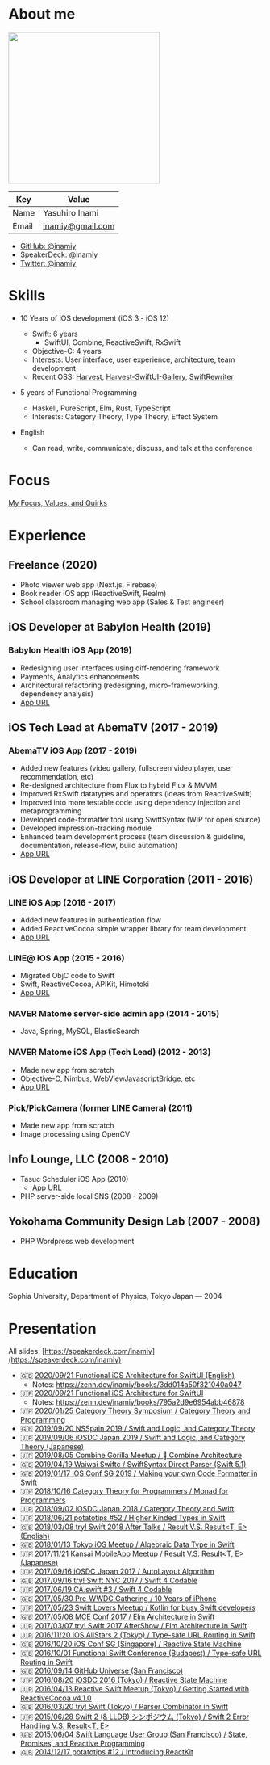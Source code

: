 # About me

<img src="https://avatars1.githubusercontent.com/u/138476?s=460&v=4" width="300">

| Key | Value |
|-----|-------|
| Name | Yasuhiro Inami |
| Email | inamiy@gmail.com |

- [GitHub: @inamiy](https://github.com/inamiy)
- [SpeakerDeck: @inamiy](https://speakerdeck.com/inamiy)
- [Twitter: @inamiy](https://github.com/inamiy)

# Skills

- 10 Years of iOS development (iOS 3 - iOS 12)
    - Swift: 6 years
        - SwiftUI, Combine, ReactiveSwift, RxSwift
    - Objective-C: 4 years
    - Interests: User interface, user experience, architecture, team development
    - Recent OSS: [Harvest](https://github.com/inamiy/Harvest), [Harvest-SwiftUI-Gallery](https://github.com/inamiy/Harvest-SwiftUI-Gallery), [SwiftRewriter](https://github.com/inamiy/SwiftRewriter)

- 5 years of Functional Programming
    - Haskell, PureScript, Elm, Rust, TypeScript
    - Interests: Category Theory, Type Theory, Effect System

- English
    - Can read, write, communicate, discuss, and talk at the conference

# Focus

[My Focus, Values, and Quirks](https://gist.github.com/inamiy/d2575652e7164484f1cd7feb34127792)

# Experience

## Freelance (2020)

- Photo viewer web app (Next.js, Firebase)
- Book reader iOS app (ReactiveSwift, Realm)
- School classroom managing web app (Sales & Test engineer)

## iOS Developer at Babylon Health (2019)

### Babylon Health iOS App (2019)

- Redesigning user interfaces using diff-rendering framework
- Payments, Analytics enhancements
- Architectural refactoring (redesigning, micro-frameworking, dependency analysis)
- [App URL](https://apps.apple.com/jp/app/babylon-healthcare-services/id858558101)

## iOS Tech Lead at AbemaTV (2017 - 2019)

### AbemaTV iOS App (2017 - 2019)

- Added new features (video gallery, fullscreen video player, user recommendation, etc)
- Re-designed architecture from Flux to hybrid Flux & MVVM
- Improved RxSwift datatypes and operators (ideas from ReactiveSwift)
- Improved into more testable code using dependency injection and metaprogramming
- Developed code-formatter tool using SwiftSyntax (WIP for open source)
- Developed impression-tracking module
- Enhanced team development process (team discussion & guideline, documentation, release-flow, build automation)
- [App URL](https://itunes.apple.com/jp/app/id1074866833?mt=8)

## iOS Developer at LINE Corporation (2011 - 2016)

### LINE iOS App (2016 - 2017)

- Added new features in authentication flow
- Added ReactiveCocoa simple wrapper library for team development
- [App URL](https://itunes.apple.com/jp/app/line/id443904275?mt=8)

### LINE@ iOS App (2015 - 2016)

- Migrated ObjC code to Swift
- Swift, ReactiveCocoa, APIKit, Himotoki
- [App URL](https://itunes.apple.com/jp/app/line/id958585781?mt=8)

### NAVER Matome server-side admin app (2014 - 2015)

- Java, Spring, MySQL, ElasticSearch

### NAVER Matome iOS App (Tech Lead) (2012 - 2013)

- Made new app from scratch
- Objective-C, Nimbus, WebViewJavascriptBridge, etc
- [App URL](https://itunes.apple.com/jp/app/id433122682?mt=8)

### Pick/PickCamera (former LINE Camera) (2011)

- Made new app from scratch
- Image processing using OpenCV

## Info Lounge, LLC (2008 - 2010)

- Tasuc Scheduler iOS App (2010)
    - [App URL](https://apps.tasuc.com/en/)
- PHP server-side local SNS (2008 - 2009)

## Yokohama Community Design Lab (2007 - 2008)

- PHP Wordpress web development

# Education

Sophia University, Department of Physics, Tokyo Japan — 2004

# Presentation

All slides: [https://speakerdeck.com/inamiy](https://speakerdeck.com/inamiy)

- 🇬🇧 [2020/09/21 Functional iOS Architecture for SwiftUI (English)](https://speakerdeck.com/inamiy/functional-ios-architecture-for-swiftui)
    - Notes: https://zenn.dev/inamiy/books/3dd014a50f321040a047
- 🇯🇵 [2020/09/21 Functional iOS Architecture for SwiftUI](https://speakerdeck.com/inamiy/iosdc-japan-2020)
    - Notes: https://zenn.dev/inamiy/books/795a2d9e6954abb46878
- 🇯🇵 [2020/01/25 Category Theory Symposium / Category Theory and Programming](https://speakerdeck.com/inamiy/category-theory-and-programming)
- 🇬🇧 [2019/09/20 NSSpain 2019 / Swift and Logic, and Category Theory](https://speakerdeck.com/inamiy/swift-programming-and-logic)
- 🇯🇵 [2019/09/06 iOSDC Japan 2019 / Swift and Logic, and Category Theory (Japanese)](https://speakerdeck.com/inamiy/swift-and-logic-and-category-theory)
- 🇯🇵 [2019/08/05 Combine Gorilla Meetup /  Combine Architecture](https://speakerdeck.com/inamiy/combine-architecture)
- 🇬🇧 [2019/04/19 Waiwai Swiftc / SwiftSyntax Direct Parser (Swift 5.1)](https://speakerdeck.com/inamiy/swiftsyntax-direct-parser-swift-5-dot-1)
- 🇬🇧 [2019/01/17 iOS Conf SG 2019 / Making your own Code Formatter in Swift](https://speakerdeck.com/inamiy/making-your-own-code-formatter-in-swift)
- 🇯🇵 [2018/10/16 Category Theory for Programmers / Monad for Programmers](https://speakerdeck.com/inamiy/number-cat4pg)
- 🇯🇵 [2018/09/02 iOSDC Japan 2018 / Category Theory and Swift](https://speakerdeck.com/inamiy/iosdc-japan-1)
- 🇯🇵 [2018/06/21 potatotips #52 / Higher Kinded Types in Swift](https://speakerdeck.com/inamiy/swiftdegao-kaindoduo-xiang)
- 🇬🇧 [2018/03/08 try! Swift 2018 After Talks / Result<T> V.S. Result<T, E> (English)](https://speakerdeck.com/inamiy/result-v-dot-s-result-t-e-english)
- 🇬🇧 [2018/01/13 Tokyo iOS Meetup / Algebraic Data Type in Swift](https://speakerdeck.com/inamiy/algebraic-data-type-in-swift)
- 🇯🇵 [2017/11/21 Kansai MobileApp Meetup / Result<T> V.S. Result<T, E> (Japanese)](https://speakerdeck.com/inamiy/result-v-dot-s-result-t-e)
- 🇯🇵 [2017/09/16 iOSDC Japan 2017 / AutoLayout Algorithm](https://speakerdeck.com/inamiy/autolayout-algorithm)
- 🇬🇧 [2017/09/16 try! Swift NYC 2017 / Swift 4 Codable](https://speakerdeck.com/inamiy/swift-4-codable-try-swift-nyc-2017)
- 🇯🇵 [2017/06/19 CA.swift #3 / Swift 4 Codable](https://speakerdeck.com/inamiy/swift-4-codable)
- 🇬🇧 [2017/05/30 Pre-WWDC Gathering / 10 Years of iPhone](https://speakerdeck.com/inamiy/10-years-of-iphone)
- 🇯🇵 [2017/05/23 Swift Lovers Meetup / Kotlin for busy Swift developers](https://speakerdeck.com/inamiy/mang-siiswiftenziniafalsetamefalsekotlinru-men)
- 🇬🇧 [2017/05/08 MCE Conf 2017 / Elm Architecture in Swift](https://speakerdeck.com/inamiy/elm-architecture-in-swift)
- 🇯🇵 [2017/03/07 try! Swift 2017 AfterShow / Elm Architecture in Swift](https://speakerdeck.com/inamiy/swiftdeelmwozuo-ru-japanese)
- 🇯🇵 [2016/11/20 iOS AllStars 2 (Tokyo) / Type-safe URL Routing in Swift](https://eventdots.jp/event/602872)
- 🇬🇧 [2016/10/20 iOS Conf SG (Singapore) / Reactive State Machine](https://engineers.sg/video/reactive-state-machine-ios-conf-sg-2016--1210)
- 🇬🇧 [2016/10/01 Functional Swift Conference (Budapest) / Type-safe URL Routing in Swift](http://2016.funswiftconf.com/)
- 🇬🇧 [2016/09/14 GitHub Universe (San Francisco)](https://engineering.linecorp.com/ja/blog/panel-discussion-at-github-universe-2016/)
- 🇯🇵 [2016/08/20 iOSDC 2016 (Tokyo) / Reactive State Machine](https://iosdc.jp/2016/c/node/32)
- 🇯🇵 [2016/04/13 Reactive Swift Meetup (Tokyo) / Getting Started with ReactiveCocoa v4.1.0](https://eventdots.jp/event/584117)
- 🇬🇧 [2016/03/20 try! Swift (Tokyo) / Parser Combinator in Swift](https://realm.io/news/tryswift-yasuhiro-inami-parser-combinator/)
- 🇯🇵 [2015/06/28 Swift 2 (& LLDB) シンポジウム (Tokyo) / Swift 2 Error Handling V.S. Result\<T, E\>](https://realm.connpass.com/event/16556/)
- 🇬🇧 [2015/06/04 Swift Language User Group (San Francisco) / State, Promises, and Reactive Programming](https://realm.io/news/state-promises-reactive-programming/)
- 🇬🇧 [2014/12/17 potatotips #12 / Introducing ReactKit](https://speakerdeck.com/inamiy/introducing-reactkit)
